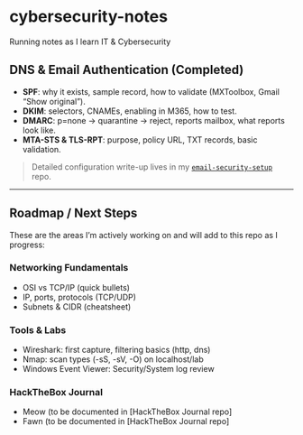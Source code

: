 # cybersecurity-notes
Running notes as I learn IT & Cybersecurity 

## DNS & Email Authentication (Completed)
- **SPF**: why it exists, sample record, how to validate (MXToolbox, Gmail “Show original”).
- **DKIM**: selectors, CNAMEs, enabling in M365, how to test.
- **DMARC**: p=none → quarantine → reject, reports mailbox, what reports look like.
- **MTA-STS & TLS-RPT**: purpose, policy URL, TXT records, basic validation.

> Detailed configuration write-up lives in my [`email-security-setup`](https://github.com/evan-margelos/email-security-setup) repo.

---

## Roadmap / Next Steps
These are the areas I’m actively working on and will add to this repo as I progress:

### Networking Fundamentals
- OSI vs TCP/IP (quick bullets)
- IP, ports, protocols (TCP/UDP)
- Subnets & CIDR (cheatsheet)

### Tools & Labs
- Wireshark: first capture, filtering basics (http, dns)
- Nmap: scan types (-sS, -sV, -O) on localhost/lab
- Windows Event Viewer: Security/System log review

### HackTheBox Journal
- Meow (to be documented in [HackTheBox Journal repo]
- Fawn (to be documented in [HackTheBox Journal repo]
